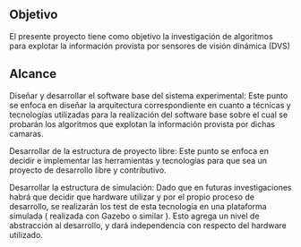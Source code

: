 
## Objetivo

El presente proyecto tiene como objetivo la investigación de algoritmos para explotar la información provista por sensores de visión dinámica (DVS)

## Alcance

Diseñar y desarrollar el software base del sistema experimental: Este punto se enfoca en diseñar la arquitectura correspondiente en cuanto a técnicas y tecnologías utilizadas para la realización del software base sobre el cual se probarán los algoritmos que explotan la información provista por dichas camaras.

Desarrollar de la estructura de proyecto libre: Este punto se enfoca en decidir e implementar las herramientas y tecnologías para que sea un proyecto de desarrollo libre y contributivo.

Desarrollar la estructura de simulación: Dado que en futuras investigaciones habrá que decidir que hardware utilizar y por el propio proceso de desarrollo, se realizarán los test de esta tecnología en una plataforma simulada ( realizada con Gazebo o similar ). Esto agrega un nivel de abstracción al desarrollo, y dará independencia con respecto del hardware utilizado.

